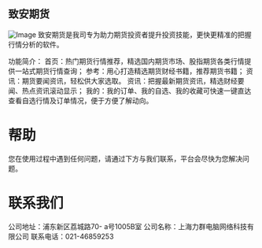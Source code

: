 ## 致安期货

![Image](src)
致安期货是我司专为助力期货投资者提升投资技能，更快更精准的把握行情分析的软件。

功能简介：
首页：热门期货行情推荐，精选国内期货市场、股指期货各类行情提供一站式期货行情查询；
参考：用心打造精选期货财经书籍，推荐期货书籍；
资讯：期货要闻资讯，轻松供大家选取。
资讯：把握最新期货资讯，精选财经要闻、热点资讯滚动显示；
我的：我的订单、我的自选、我的收藏可快速一键直达查看自选行情及订单情况，便于方便了解动向。

# 帮助
您在使用过程中遇到任何问题，请通过下方与我们联系，平台会尽快为您解决问题。

# 联系我们
公司地址：浦东新区荔城路70- a号1005B室
公司名称：上海力群电脑网络科技有限公司
联系电话：021-46859253
